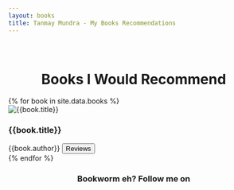 ```yaml
---
layout: books
title: Tanmay Mundra - My Books Recommendations
---
```

<head>
	<link rel="stylesheet" type="text/css" href="/css/book_style.css" />
	<link rel="stylesheet" type="text/css" href="/css/books_component.css" />
		<!-- Modernizr is used for flexbox fallback -->
	<script src="/js/modernizr.custom.js"></script>
</head>
<div class="view">
	<div class="my__suggestion"><center><h1><br>Books I Would Recommend</h1></center><div>
		<section class="grid">
		{% for book in site.data.books %}
			<div class="product">
				<div class="product__info">
					<img class="product__image" src="{{book.Image}}" alt="{{book.title}}" />
					<h3 class="product__title">{{book.title}}</h3>
					<span class="product__author highlight">{{book.author}}</span>
					<button class="action action--button" onclick="window.open('{{book.reviews}}')"><i class="fa fa-comments"></i><span class="action__text">Reviews</span></button>
				</div>
			</div>
		{% endfor %}				
		</section>
		<center>
			<h3>Bookworm eh? Follow me on <a href="https://www.goodreads.com/<username>"><!--img src="goodreads_logo.png" /--></a></h3>
		</center>
	</div>
</div>
